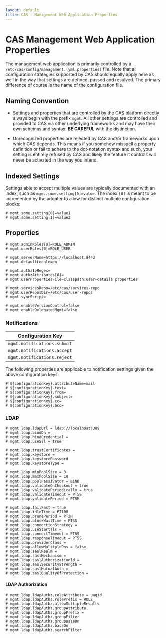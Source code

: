 ```yaml
---
layout: default
title: CAS - Management Web Application Properties
---
```


# CAS Management Web Application Properties

The management web application is primarily controlled by a `/etc/cas/config/management.(yml|properties)` file. 
Note that all configuration strategies supported by CAS should equally apply here as well in the way that settings are defined, passed and resolved. 
The primary difference of course is the name of the configuration file.

## Naming Convention

- Settings and properties that are controlled by the CAS platform directly always begin with the prefix `mgmt`. All other settings are controlled 
and provided to CAS via other underlying frameworks and may have their own schemas and syntax. **BE CAREFUL** with the distinction.

- Unrecognized properties are rejected by CAS and/or frameworks upon which CAS depends. 
This means if you somehow misspell a property definition or fail to adhere to the dot-notation syntax and such, your setting 
is entirely refused by CAS and likely the feature it controls will never be activated in the way you intend.

## Indexed Settings

Settings able to accept multiple values are typically documented with an index, such as `mgmt.some.setting[0]=value`.
The index `[0]` is meant to be incremented by the adopter to allow for distinct multiple configuration blocks:

```properties
# mgmt.some.setting[0]=value1
# mgmt.some.setting[1]=value2
```

## Properties

```properties
# mgmt.adminRoles[0]=ROLE_ADMIN
# mgmt.userRoles[0]=ROLE_USER

# mgmt.serverName=https://localhost:8443
# mgmt.defaultLocale=en

# mgmt.authzIpRegex=
# mgmt.authzAttributes[0]=
# mgmt.userPropertiesFile=classpath:user-details.properties

# mgmt.servicesRepo=/etc/cas/services-repo
# mgmt.userReposDir=/etc/cas/user-repos
# mgmt.syncScript=

# mgmt.enableVersionControl=false
# mgmt.enableDelegatedMgmt=false
```

### Notifications

| Configuration Key        
|-----------------------------------
| `mgmt.notifications.submit`
| `mgmt.notifications.accept`
| `mgmt.notifications.reject`

The following properties are applicable to notification settings given the above configuration keys:

```properties
# ${configurationKey}.attributeName=mail
# ${configurationKey}.text=
# ${configurationKey}.from=
# ${configurationKey}.subject=
# ${configurationKey}.cc=
# ${configurationKey}.bcc=
```

### LDAP

```properties
# mgmt.ldap.ldapUrl = ldap://localhost:389
# mgmt.ldap.bindDn =
# mgmt.ldap.bindCredential =
# mgmt.ldap.useSsl = true

# mgmt.ldap.trustCertificates =
# mgmt.ldap.keystore = 
# mgmt.ldap.keystorePassword
# mgmt.ldap.keystoreType = 

# mgmt.ldap.minPoolSize = 3
# mgmt.ldap.maxPoolSize = 10
# mgmt.ldap.poolPassivator = BIND
# mgmt.ldap.validateOnCheckout = true
# mgmt.ldap.validatePeriodically = true 
# mgmt.ldap.validateTimeout = PT5S
# mgmt.ldap.validatePeriod = PT5M 

# mgmt.ldap.failFast = true
# mgmt.ldap.idleTime = PT10M
# mgmt.ldap.prunePeriod = PT2H
# mgmt.ldap.blockWaitTime = PT3S
# mgmt.ldap.connectionStrategy =
# mgmt.ldap.useStartTls = 
# mgmt.ldap.connectTimeout = PT5S
# mgmt.ldap.responseTimeout = PT5S
# mgmt.ldap.providerClass = 
# mgmt.ldap.allowMultipleDns = false
# mgmt.ldap.saslRealm = 
# mgmt.ldap.saslMechanism = 
# mgmt.ldap.saslAuthorizationId = 
# mgmt.ldap.saslSecurityStrength = 
# mgmt.ldap.saslMutualAuth = 
# mgmt.ldap.saslQualityOfProtection = 

```
#### LDAP Authorization

```properties
# mgmt.ldap.ldapAuthz.roleAttribute = uugid
# mgmt.ldap.ldapAuthz.rolePrefix = ROLE_
# mgmt.ldap.ldapAuthz.allowMultipleResults
# mgmt.ldap.ldapAuthz.groupAttribute
# mgmt.ldap.ldapAuthz.groupPrefix =
# mgmt.ldap.ldapAuthz.groupFilter
# mgmt.ldap.ldapAuthz.groupBaseDn
# mgmt.ldap.ldapAuthz.baseDn
# mgmt.ldap.ldapAuthz.searchFilter
```
